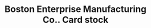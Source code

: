 ---
doi: 10.7916/D88K8N8V
date_other: unknown
date_other_textual: unknown
form: printed ephemera
genre:
- Card stock
name:
- Boston Enterprise Manufacturing Co.
object_in_context_url: https://biggert.cul.columbia.edu/items/view/ave_biggert_01776
subject_hierarchical_geographic:
- Boston, Massachusetts, United States
subject_name:
- Boston Enterprise Manufacturing Co.
title: Boston Enterprise Manufacturing Co.. Card stock
sort_title: Boston Enterprise Manufacturing Co.. Card stock
call_number: ave_biggert_01776
coordinates:
- 42.35805555555556,-71.06361111111111
pid: ave_biggert_01776
identifiers: ave_biggert_01776
thumbnail: false
permalink: /biggert/ave_biggert_01776/
layout: iiif-image-page
---